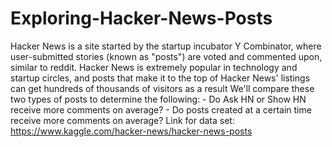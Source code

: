 # Exploring-Hacker-News-Posts
Hacker News is a site started by the startup incubator Y Combinator, where user-submitted stories (known as "posts") are voted and commented upon, similar to reddit. Hacker News is extremely popular in technology and startup circles, and posts that make it to the top of Hacker News' listings can get hundreds of thousands of visitors as a result  We'll compare these two types of posts to determine the following:  - Do Ask HN or Show HN receive more comments on average? - Do posts created at a certain time receive more comments on average?
Link for data set: https://www.kaggle.com/hacker-news/hacker-news-posts
